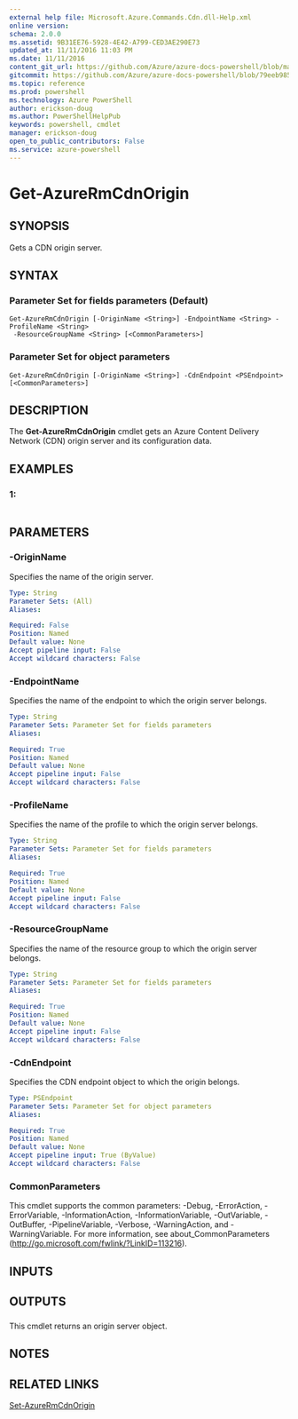 ```yaml
---
external help file: Microsoft.Azure.Commands.Cdn.dll-Help.xml
online version: 
schema: 2.0.0
ms.assetid: 9B31EE76-5928-4E42-A799-CED3AE290E73
updated_at: 11/11/2016 11:03 PM
ms.date: 11/11/2016
content_git_url: https://github.com/Azure/azure-docs-powershell/blob/master/azureps-cmdlets-docs/ResourceManager/AzureRM.Cdn/v2.2.0/Get-AzureRmCdnOrigin.md
gitcommit: https://github.com/Azure/azure-docs-powershell/blob/79eeb985ea480979357fb4695832a0c3d29a48bf/azureps-cmdlets-docs/ResourceManager/AzureRM.Cdn/v2.2.0/Get-AzureRmCdnOrigin.md
ms.topic: reference
ms.prod: powershell
ms.technology: Azure PowerShell
author: erickson-doug
ms.author: PowerShellHelpPub
keywords: powershell, cmdlet
manager: erickson-doug
open_to_public_contributors: False
ms.service: azure-powershell
---
```


# Get-AzureRmCdnOrigin

## SYNOPSIS
Gets a CDN origin server.

## SYNTAX

### Parameter Set for fields parameters (Default)
```
Get-AzureRmCdnOrigin [-OriginName <String>] -EndpointName <String> -ProfileName <String>
 -ResourceGroupName <String> [<CommonParameters>]
```

### Parameter Set for object parameters
```
Get-AzureRmCdnOrigin [-OriginName <String>] -CdnEndpoint <PSEndpoint> [<CommonParameters>]
```

## DESCRIPTION
The **Get-AzureRmCdnOrigin** cmdlet gets an Azure Content Delivery Network (CDN) origin server and its configuration data.

## EXAMPLES

### 1:
```

```

## PARAMETERS

### -OriginName
Specifies the name of the origin server.

```yaml
Type: String
Parameter Sets: (All)
Aliases: 

Required: False
Position: Named
Default value: None
Accept pipeline input: False
Accept wildcard characters: False
```

### -EndpointName
Specifies the name of the endpoint to which the origin server belongs.

```yaml
Type: String
Parameter Sets: Parameter Set for fields parameters
Aliases: 

Required: True
Position: Named
Default value: None
Accept pipeline input: False
Accept wildcard characters: False
```

### -ProfileName
Specifies the name of the profile to which the origin server belongs.

```yaml
Type: String
Parameter Sets: Parameter Set for fields parameters
Aliases: 

Required: True
Position: Named
Default value: None
Accept pipeline input: False
Accept wildcard characters: False
```

### -ResourceGroupName
Specifies the name of the resource group to which the origin server belongs.

```yaml
Type: String
Parameter Sets: Parameter Set for fields parameters
Aliases: 

Required: True
Position: Named
Default value: None
Accept pipeline input: False
Accept wildcard characters: False
```

### -CdnEndpoint
Specifies the CDN endpoint object to which the origin belongs.

```yaml
Type: PSEndpoint
Parameter Sets: Parameter Set for object parameters
Aliases: 

Required: True
Position: Named
Default value: None
Accept pipeline input: True (ByValue)
Accept wildcard characters: False
```

### CommonParameters
This cmdlet supports the common parameters: -Debug, -ErrorAction, -ErrorVariable, -InformationAction, -InformationVariable, -OutVariable, -OutBuffer, -PipelineVariable, -Verbose, -WarningAction, and -WarningVariable. For more information, see about_CommonParameters (http://go.microsoft.com/fwlink/?LinkID=113216).

## INPUTS

## OUTPUTS

###  
This cmdlet returns an origin server object.

## NOTES

## RELATED LINKS

[Set-AzureRmCdnOrigin](xref:ResourceManager/AzureRM.Cdn/v2.2.0/Set-AzureRmCdnOrigin.md)


